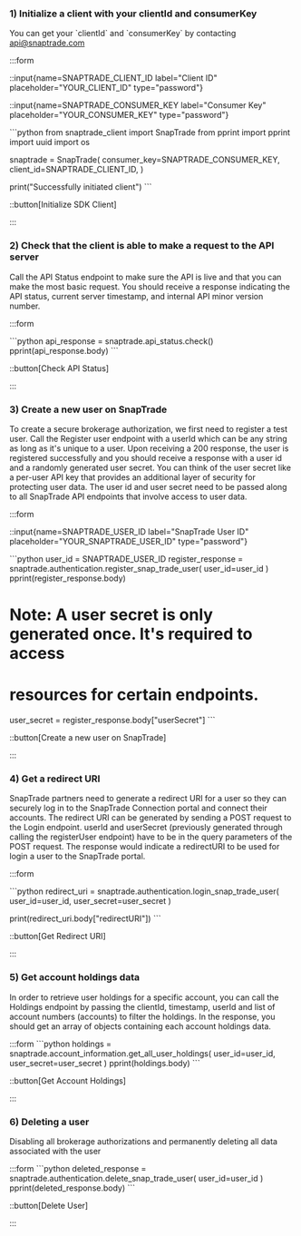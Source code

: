 ### 1) Initialize a client with your clientId and consumerKey

You can get your \`clientId\` and \`consumerKey\` by contacting [api@snaptrade.com](mailto:api@snaptrade.com)

:::form

::input{name=SNAPTRADE_CLIENT_ID label="Client ID" placeholder="YOUR_CLIENT_ID" type="password"}

::input{name=SNAPTRADE_CONSUMER_KEY label="Consumer Key" placeholder="YOUR_CONSUMER_KEY" type="password"}

\`\`\`python
from snaptrade_client import SnapTrade
from pprint import pprint
import uuid
import os

snaptrade = SnapTrade(
consumer_key=SNAPTRADE_CONSUMER_KEY,
client_id=SNAPTRADE_CLIENT_ID,
)

print("Successfully initiated client")
\`\`\`

::button[Initialize SDK Client]

:::

### 2) Check that the client is able to make a request to the API server

Call the API Status endpoint to make sure the API is live and that you can make
the most basic request. You should receive a response indicating the API status,
current server timestamp, and internal API minor version number.

:::form

\`\`\`python
api_response = snaptrade.api_status.check()
pprint(api_response.body)
\`\`\`

::button[Check API Status]

:::

### 3) Create a new user on SnapTrade

To create a secure brokerage authorization, we first need to register a test
user. Call the Register user endpoint with a userId which can be any string as
long as it's unique to a user. Upon receiving a 200 response, the user is
registered successfully and you should receive a response with a user id and a
randomly generated user secret. You can think of the user secret like a per-user
API key that provides an additional layer of security for protecting user data.
The user id and user secret need to be passed along to all SnapTrade API
endpoints that involve access to user data.

:::form

::input{name=SNAPTRADE_USER_ID label="SnapTrade User ID" placeholder="YOUR_SNAPTRADE_USER_ID" type="password"}

\`\`\`python
user_id = SNAPTRADE_USER_ID
register_response = snaptrade.authentication.register_snap_trade_user(
user_id=user_id
)
pprint(register_response.body)

# Note: A user secret is only generated once. It's required to access

# resources for certain endpoints.

user_secret = register_response.body["userSecret"]
\`\`\`

::button[Create a new user on SnapTrade]

:::

### 4) Get a redirect URI

SnapTrade partners need to generate a redirect URI for a user so they can
securely log in to the SnapTrade Connection portal and connect their accounts.
The redirect URI can be generated by sending a POST request to the Login
endpoint. userId and userSecret (previously generated through calling the
registerUser endpoint) have to be in the query parameters of the POST request.
The response would indicate a redirectURI to be used for login a user to the
SnapTrade portal.

:::form

\`\`\`python
redirect_uri = snaptrade.authentication.login_snap_trade_user(
user_id=user_id, user_secret=user_secret
)

print(redirect_uri.body["redirectURI"])
\`\`\`

::button[Get Redirect URI]

:::

### 5) Get account holdings data

In order to retrieve user holdings for a specific account, you can call the
Holdings endpoint by passing the clientId, timestamp, userId and list of account
numbers (accounts) to filter the holdings. In the response, you should get an
array of objects containing each account holdings data.

:::form
\`\`\`python
holdings = snaptrade.account_information.get_all_user_holdings(
user_id=user_id, user_secret=user_secret
)
pprint(holdings.body)
\`\`\`

::button[Get Account Holdings]

:::

### 6) Deleting a user

Disabling all brokerage authorizations and permanently deleting all data
associated with the user

:::form
\`\`\`python
deleted_response = snaptrade.authentication.delete_snap_trade_user(
user_id=user_id
)
pprint(deleted_response.body)
\`\`\`

::button[Delete User]

:::
